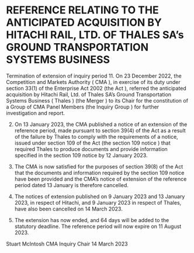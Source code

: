# REFERENCE RELATING TO THE ANTICIPATED ACQUISITION BY HITACHI RAIL, LTD. OF THALES SA’s GROUND TRANSPORTATION SYSTEMS BUSINESS

Termination of extension of inquiry period 11. On 23 December 2022, the Competition and Markets Authority ( CMA ), in exercise of its duty under section 33(1) of the Enterprise Act 2002 (the Act ), referred the anticipated acquisition by Hitachi Rail, Ltd. of Thales SA’s Ground Transportation Systems Business ( Thales ) (the Merger ) to its Chair for the constitution of a Group of CMA Panel Members (the Inquiry Group ) for further investigation and report.

2. On 13 January 2023, the CMA published a notice of an extension of the reference period, made pursuant to section 39(4) of the Act as a result of the failure by Thales to comply with the requirements of a notice, issued under section 109 of the Act (the section 109 notice ) that required Thales to produce documents and provide information specified in the section 109 notice by 12 January 2023.

3. The CMA is now satisfied for the purposes of section 39(8) of the Act that the documents and information required by the section 109 notice have been provided and the CMA’s notice of extension of the reference period dated 13 January is therefore cancelled.

4. The notices of extension published on 9 January 2023 and 13 January 2023, in respect of Hitachi, and 9 January 2023 in respect of Thales, have also been cancelled on 14 March 2023.

5. The extension has now ended, and 64 days will be added to the statutory deadline. The reference period will now expire on 11 August 2023.


Stuart McIntosh CMA Inquiry Chair 14 March 2023